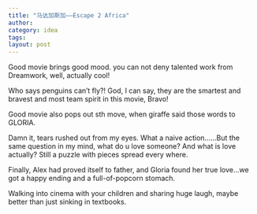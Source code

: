 ```yaml
---
title: "马达加斯加——Escape 2 Africa"
author:
category: idea
tags: 
layout: post
---
```

Good movie brings good mood. you can not deny talented work from Dreamwork, well, actually cool!

Who says penguins can’t fly?! God, I can say, they are the smartest and bravest and most team spirit in this movie, Bravo!

Good movie also pops out sth move, when giraffe said those words to GLORIA.

Damn it, tears rushed out from my eyes. What a naive action……But the same question in my mind, what do u love someone? And what is love actually? Still a puzzle with pieces spread every where.

Finally, Alex had proved itself to father, and Gloria found her true love…we got a happy ending and a full-of-popcorn stomach. 

Walking into cinema with your children and sharing huge laugh, maybe better than just sinking in textbooks. 

